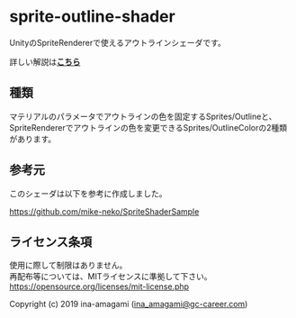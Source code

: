 # sprite-outline-shader

UnityのSpriteRendererで使えるアウトラインシェーダです。

詳しい解説は[**こちら**](https://gc-career.com/tech-blog/sprite-outline/)

## 種類

マテリアルのパラメータでアウトラインの色を固定するSprites/Outlineと、  
SpriteRendererでアウトラインの色を変更できるSprites/OutlineColorの2種類があります。

## 参考元

このシェーダは以下を参考に作成しました。
  
https://github.com/mike-neko/SpriteShaderSample

## ライセンス条項

使用に際して制限はありません。  
再配布等については、MITライセンスに準拠して下さい。  
https://opensource.org/licenses/mit-license.php
  
Copyright (c) 2019 ina-amagami (ina_amagami@gc-career.com)